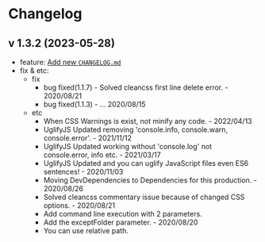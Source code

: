 # Changelog

## v 1.3.2 (2023-05-28)

-   feature: [Add new `CHANGELOG.md`](/CHANGELOG.md)
-   fix & etc:
    -   fix
        -   bug fixed(1.1.7) - Solved cleancss first line delete error. - 2020/08/21
        -   bug fixed(1.1.3) - ... 2020/08/15
    -   etc
        -   When CSS Warnings is exist, not minify any code. - 2022/04/13
        -   UglifyJS Updated removing 'console.info, console.warn, console.error'. - 2021/11/12
        -   UglifyJS Updated working without 'console.log' not console.error, info etc. - 2021/03/17
        -   UglifyJS Updated and you can uglify JavaScript files even ES6 sentences! - 2020/11/03
        -   Moving DevDependencies to Dependencies for this production. - 2020/08/26
        -   Solved cleancss commentary issue because of changed CSS options. - 2020/08/21
        -   Add command line execution with 2 parameters.
        -   Add the exceptFolder parameter. - 2020/08/20
        -   You can use relative path.
